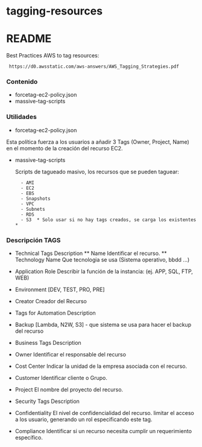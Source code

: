 # tagging-resources

# README #

Best Practices AWS to tag resources:

     https://d0.awsstatic.com/aws-answers/AWS_Tagging_Strategies.pdf
       
### Contenido ###

* forcetag-ec2-policy.json
* massive-tag-scripts

### Utilidades ###
    
* forcetag-ec2-policy.json

Esta política fuerza a los usuarios a añadir 3 Tags (Owner, Project, Name) en el momento de la creación del recurso EC2.
    
* massive-tag-scripts

    Scripts de tagueado masivo, los recursos que se pueden taguear:
    
        - AMI
        - EC2
        - EBS
        - Snapshots
        - VPC
        - Subnets
        - RDS 
        - S3  * Solo usar si no hay tags creados, se carga los existentes *

### Descripción TAGS ###

* Technical Tags            Description
 ** Name                      Identificar el recurso.
 ** Technology Name           Que tecnologia se usa (Sistema operativo, bbdd ...)
 * Application Role          Describir la función de la instancia: (ej. APP, SQL, FTP, WEB)
 * Environment               [DEV, TEST, PRO, PRE]
 * Creator                   Creador del Recurso


* Tags for Automation       Description
 * Backup                   [Lambda, N2W, S3]  - que sistema se usa para hacer el backup del recurso

* Business Tags             Description
 * Owner                     Identificar el responsable del recurso 
 * Cost Center               Indicar la unidad de la empresa asociada con el recurso.
 * Customer                  Identificar cliente o Grupo.
 * Project                   El nombre del proyecto del recurso.


 * Security Tags             Description
 * Confidentiality           El nivel de confidencialidad del recurso. limitar el acceso a los usuario, generando un rol especificando este tag.
 * Compliance                Identificar si un recurso necesita cumplir un requerimiento específico.
